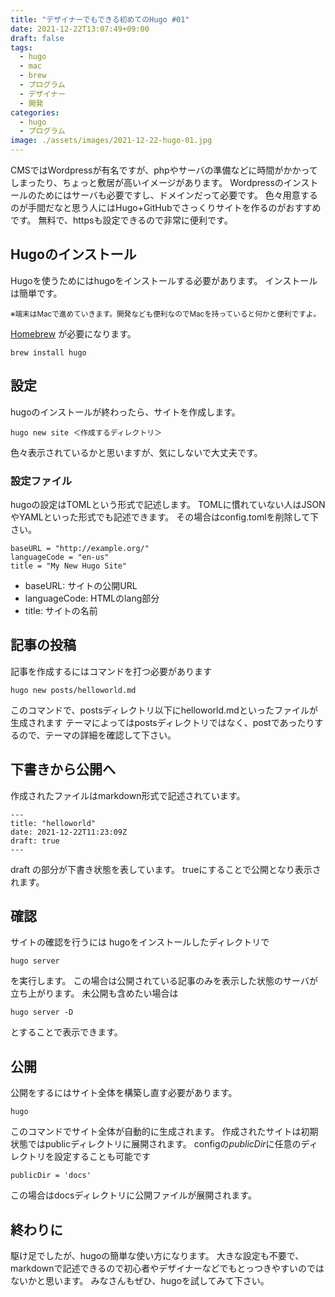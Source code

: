 ```yaml
---
title: "デザイナーでもできる初めてのHugo #01"
date: 2021-12-22T13:07:49+09:00
draft: false
tags:
  - hugo
  - mac
  - brew
  - プログラム
  - デザイナー
  - 開発
categories:
  - hugo
  - プログラム
image: ./assets/images/2021-12-22-hugo-01.jpg
---
```

CMSではWordpressが有名ですが、phpやサーバの準備などに時間がかかってしまったり、ちょっと敷居が高いイメージがあります。
Wordpressのインストールのためにはサーバも必要ですし、ドメインだって必要です。
色々用意するのが手間だなと思う人にはHugo+GitHubでさっくりサイトを作るのがおすすめです。
無料で、httpsも設定できるので非常に便利です。

## Hugoのインストール
Hugoを使うためにはhugoをインストールする必要があります。
インストールは簡単です。

<small>※端末はMacで進めていきます。開発なども便利なのでMacを持っていると何かと便利ですよ。</small>


[Homebrew](https://brew.sh/index_ja "Homebrew") が必要になります。
```
brew install hugo
```

## 設定
hugoのインストールが終わったら、サイトを作成します。
```
hugo new site ＜作成するディレクトリ＞
```
色々表示されているかと思いますが、気にしないで大丈夫です。

### 設定ファイル
hugoの設定はTOMLという形式で記述します。
TOMLに慣れていない人はJSONやYAMLといった形式でも記述できます。
その場合はconfig.tomlを削除して下さい。
```
baseURL = "http://example.org/"
languageCode = "en-us"
title = "My New Hugo Site"
```
- baseURL: サイトの公開URL
- languageCode: HTMLのlang部分
- title: サイトの名前

## 記事の投稿
記事を作成するにはコマンドを打つ必要があります
```
hugo new posts/helloworld.md
```

このコマンドで、postsディレクトリ以下にhelloworld.mdといったファイルが生成されます
テーマによってはpostsディレクトリではなく、postであったりするので、テーマの詳細を確認して下さい。

## 下書きから公開へ
作成されたファイルはmarkdown形式で記述されています。
```
---
title: "helloworld"
date: 2021-12-22T11:23:09Z
draft: true
---
```

draft の部分が下書き状態を表しています。
trueにすることで公開となり表示されます。

## 確認
サイトの確認を行うには
hugoをインストールしたディレクトリで
```
hugo server
```
を実行します。
この場合は公開されている記事のみを表示した状態のサーバが立ち上がります。
未公開も含めたい場合は
```
hugo server -D
```
とすることで表示できます。

## 公開
公開をするにはサイト全体を構築し直す必要があります。
```
hugo
```
このコマンドでサイト全体が自動的に生成されます。
作成されたサイトは初期状態ではpublicディレクトリに展開されます。
configの*publicDir*に任意のディレクトリを設定することも可能です
```
publicDir = 'docs'
```
この場合はdocsディレクトリに公開ファイルが展開されます。


## 終わりに
駆け足でしたが、hugoの簡単な使い方になります。
大きな設定も不要で、markdownで記述できるので初心者やデザイナーなどでもとっつきやすいのではないかと思います。
みなさんもぜひ、hugoを試してみて下さい。